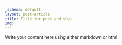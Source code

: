```yaml
---
_schema: default
layout: post-article
title: Title for post and slug
img:
---
```

Write your content here using either markdown or html